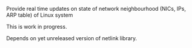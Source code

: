 Provide real time updates on state of network neighbourhood (NICs, IPs, ARP table) of Linux system

This is work in progress.

Depends on yet unreleased version of netlink library.


